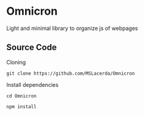 # Omnicron
Light and minimal library to organize js of webpages

## Source Code 

 Cloning

``git clone https://github.com/MSLacerda/Omnicron`` 

 Install dependencies

``cd Omnicron`` 

``npm install`` 


